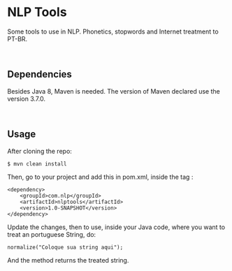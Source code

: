 # NLP Tools

Some tools to use in NLP. Phonetics, stopwords and Internet treatment to PT-BR.

<br>
<h2> Dependencies </h2>

Besides Java 8, Maven is needed. The version of Maven declared use the version 3.7.0.

<br>
<h2> Usage </h2>

After cloning the repo:

    $ mvn clean install

Then, go to your project and add this in pom.xml, inside the tag <dependencies>:

    <dependency>
        <groupId>com.nlp</groupId>
        <artifactId>nlptools</artifactId>
        <version>1.0-SNAPSHOT</version>
    </dependency>
  
Update the changes, then to use, inside your Java code, where you want to treat an portuguese String, do:

    normalize("Coloque sua string aqui");

And the method returns the treated string.
